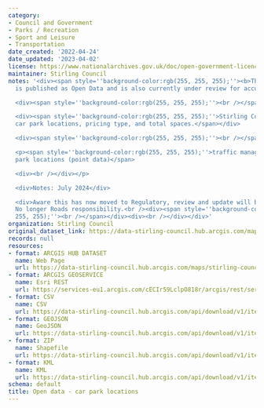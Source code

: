 ```yaml
---
category:
- Council and Government
- Parks / Recreation
- Sport and Leisure
- Transportation
date_created: '2022-04-24'
date_updated: '2023-04-02'
license: https://www.nationalarchives.gov.uk/doc/open-government-licence/version/3/
maintainer: Stirling Council
notes: '<div><span style=''background-color:rgb(255, 255, 255);''><b>This dataset
  is published as Open Data and is also currently under review for accuracy.</b></span></div>

  <div><span style=''background-color:rgb(255, 255, 255);''><br /></span></div>

  <div><span style=''background-color:rgb(255, 255, 255);''>Stirling Council managed
  car park locations, pricing type, and total spaces.</span></div>

  <div><span style=''background-color:rgb(255, 255, 255);''><br /></span></div>

  <p><span style=''background-color:rgb(255, 255, 255);''>traffic management - car
  park locations (point data)</span>

  <div><br /></div></p>

  <div>Notes: July 2024</div>

  <div>Aware this has now moved to Regulatory, review and update will be with them.
  No longer Roads responsibility.<br /><div><span style=''background-color:rgb(255,
  255, 255);''><br /></span></div><div><br /></div></div>'
organization: Stirling Council
original_dataset_link: https://data-stirling-council.hub.arcgis.com/maps/stirling-council::open-data-car-park-locations
records: null
resources:
- format: ARCGIS HUB DATASET
  name: Web Page
  url: https://data-stirling-council.hub.arcgis.com/maps/stirling-council::open-data-car-park-locations
- format: ARCGIS GEOSERVICE
  name: Esri REST
  url: https://services-eu1.arcgis.com/cECIr59LclpO818r/arcgis/rest/services/Traffic_Management_Car_Park_Locations_Points_Current/FeatureServer/1
- format: CSV
  name: CSV
  url: https://data-stirling-council.hub.arcgis.com/api/download/v1/items/071c23bf4a3f4d4bbf13af0b8f8582fc/csv?layers=1
- format: GEOJSON
  name: GeoJSON
  url: https://data-stirling-council.hub.arcgis.com/api/download/v1/items/071c23bf4a3f4d4bbf13af0b8f8582fc/geojson?layers=1
- format: ZIP
  name: Shapefile
  url: https://data-stirling-council.hub.arcgis.com/api/download/v1/items/071c23bf4a3f4d4bbf13af0b8f8582fc/shapefile?layers=1
- format: KML
  name: KML
  url: https://data-stirling-council.hub.arcgis.com/api/download/v1/items/071c23bf4a3f4d4bbf13af0b8f8582fc/kml?layers=1
schema: default
title: Open data - car park locations
---
```

